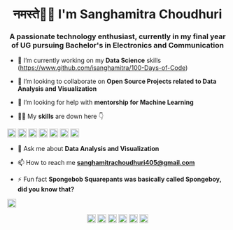 <h1 align="center">नमस्ते👏🏻 I'm Sanghamitra Choudhuri</h1>
<h3 align="center">A passionate technology enthusiast, currently in my final year of UG pursuing Bachelor's in Electronics and Communication</h3>

- 🔭 I’m currently working on my **Data Science** skills (https://www.github.com/isanghamitra/100-Days-of-Code)

- 👯 I’m looking to collaborate on **Open Source Projects related to Data Analysis and Visualization**

- 🤔 I’m looking for help with **mentorship for Machine Learning**

- 👩‍💻 My **skills** are down here 👇

<p align="lcenter"><img src=https://konpa.github.io/devicon/devicon.git/icons/c/c-original.svg alt=c width="20" height="20"/> <img                   src=https://konpa.github.io/devicon/devicon.git/icons/cplusplus/cplusplus-original.svg alt=cplusplus width="20" height="20"/> <img src=https://konpa.github.io/devicon/devicon.git/icons/css3/css3-original-wordmark.svg alt=css3 width="20" height="20"/> <img src=https://konpa.github.io/devicon/devicon.git/icons/html5/html5-original-wordmark.svg alt=html5 width="20" height="20"/> <img src=https://konpa.github.io/devicon/devicon.git/icons/java/java-original-wordmark.svg alt=java width="20" height="20"/> <img src=https://konpa.github.io/devicon/devicon.git/icons/mysql/mysql-original-wordmark.svg alt=mysql width="20" height="20"/> <img src=https://konpa.github.io/devicon/devicon.git/icons/python/python-original-wordmark.svg alt=python width="20" height="20"/></p><p align="center"></p>

- 💬 Ask me about **Data Analysis and Visualization**

- 📫 How to reach me **sanghamitrachoudhuri405@gmail.com**

- ⚡ Fun fact **Spongebob Squarepants was basically called Spongeboy, did you know that?** 
<img src= https://bit.ly/3j9HOlg alt=c width="20" height="20"/>


<p align="center">
<a href=https://codepen.io/https://codepen.io/isanghamitra target="blank"><img align="center" src=https://cdn.jsdelivr.net/npm/simple-icons@3.0.1/icons/codepen.svg alt="https://codepen.io/isanghamitra" height="20" width="20" /></a>
<a href=https://linkedin.com/in/https://www.linkedin.com/in/isanghamitra target="blank"><img align="center" src=https://cdn.jsdelivr.net/npm/simple-icons@3.0.1/icons/linkedin.svg alt="https://www.linkedin.com/in/isanghamitra" height="20" width="20" /></a>
<a href=https://stackoverflow.com/https://stackoverflow.com/users/13734960/sanghamitra-choudhuri target="blank"><img align="center" src=https://cdn.jsdelivr.net/npm/simple-icons@3.0.1/icons/stackoverflow.svg alt="https://stackoverflow.com/users/13734960/sanghamitra-choudhuri" height="20" width="20" /></a>
<a href=https://kaggle.com/https://www.kaggle.com/sanghamitrachoudhuri target="blank"><img align="center" src=https://cdn.jsdelivr.net/npm/simple-icons@3.0.1/icons/kaggle.svg alt="https://www.kaggle.com/sanghamitrachoudhuri" height="20" width="20" /></a>
<a href=https://fb.com/https://www.facebook.com/sanghamitra.choudhuri/ target="blank"><img align="center" src=https://cdn.jsdelivr.net/npm/simple-icons@3.0.1/icons/facebook.svg alt="https://www.facebook.com/sanghamitra.choudhuri/" height="20" width="20" /></a>
<a href=https://instagram.com/@_sangha_mitra target="blank"><img align="center" src=https://cdn.jsdelivr.net/npm/simple-icons@3.0.1/icons/instagram.svg alt="@_sangha_mitra" height="20" width="20" /></a>
</p>
